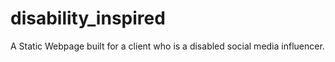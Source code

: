 # disability_inspired
A Static Webpage built for a client who is a disabled social media influencer. 
